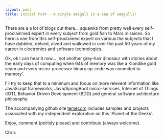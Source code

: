 ```yaml
---
layout: post
title: Initial Post - A single seagull in a sea of seagulls!
---
```


There are a a lot of blogs out there... squawks from pretty well every self-proclainmed expert in every subject from gold fish to Mars missions. So here is one from this self-proclaimed expert on various the subjects that I have dabbled, delved, dived and wallowed in over the past 50 years of my career in electronics and software technologies. 

Ok, ok I can hear it now... 'not another grey-hair dinosaur with stories about the early days of computing when 64k of memory was like a Klondike gold seam and every micro-processor binary op-code was commited to memory'. 

I'll try to keep that to a minimum and focus on more relevent information like JavaScript frameworks, Java/SpringBoot micro-services, Internet of Things (IOT), Behavior Driven Development (BDD) and general software achitecture philosophy.

The accompanying github site [temecom](https://github.com/temecom) includes samples and projects associated with my independent exploration on this 'Planet of the Geeks'. 

Enjoy, comment (politely please) and contribute (always welcome). 

Chris

